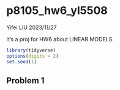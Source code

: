 p8105_hw6_yl5508
================
Yifei LIU
2023/11/27

It’s a proj for HW6 about LINEAR MODELS.  

``` r
library(tidyverse)
options(digits = 2)
set.seed(1)
```

## Problem 1

